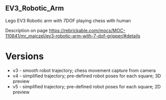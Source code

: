 ## EV3_Robotic_Arm
Lego EV3 Robotic arm with 7DOF playing chess with human

Description on page https://rebrickable.com/mocs/MOC-110841/mr_majczel/ev3-robotic-arm-with-7-dof-gripper/#details

# Versions
* v3 - smooth robot trajectory; chess movement capture from camera
* v4 - simplified trajectory; pre-defined robot poses for each square; 3D preview
* v5 - simplified trajectory; pre-defined robot poses for each square; 2D preview
